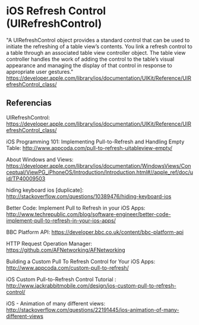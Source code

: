 # iOS Refresh Control (UIRefreshControl)
"A UIRefreshControl object provides a standard control that can be used to initiate the refreshing of a table view’s contents. You link a refresh control to a table through an associated table view controller object. The table view controller handles the work of adding the control to the table’s visual appearance and managing the display of that control in response to appropriate user gestures." https://developer.apple.com/library/ios/documentation/UIKit/Reference/UIRefreshControl_class/

## Referencias
UIRefreshControl: https://developer.apple.com/library/ios/documentation/UIKit/Reference/UIRefreshControl_class/

iOS Programming 101: Implementing Pull-to-Refresh and Handling Empty Table: http://www.appcoda.com/pull-to-refresh-uitableview-empty/

About Windows and Views: https://developer.apple.com/library/ios/documentation/WindowsViews/Conceptual/ViewPG_iPhoneOS/Introduction/Introduction.html#//apple_ref/doc/uid/TP40009503

hiding keyboard ios [duplicate]: http://stackoverflow.com/questions/10389476/hiding-keyboard-ios

Better Code: Implement Pull to Refresh in your iOS Apps: http://www.techrepublic.com/blog/software-engineer/better-code-implement-pull-to-refresh-in-your-ios-apps/

BBC Platform API: https://developer.bbc.co.uk/content/bbc-platform-api

HTTP Request Operation Manager: https://github.com/AFNetworking/AFNetworking

Building a Custom Pull To Refresh Control for Your iOS Apps: http://www.appcoda.com/custom-pull-to-refresh/

iOS Custom Pull-to-Refresh Control Tutorial : http://www.jackrabbitmobile.com/design/ios-custom-pull-to-refresh-control/

iOS - Animation of many different views: http://stackoverflow.com/questions/22191445/ios-animation-of-many-different-views